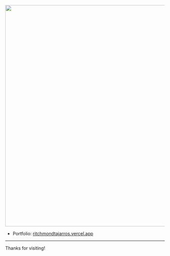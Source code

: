 
<p align="center">
  <img src="https://i.imgur.com/WZQdU4o.gif" width="700" />
</p>

- Portfolio: [ritchmondtajarros.vercel.app](https://ritchmondtajarros.vercel.app)

---

Thanks for visiting!

